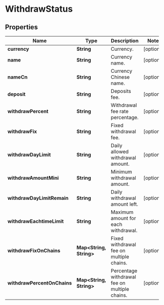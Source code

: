 
# WithdrawStatus

## Properties

Name | Type | Description | Notes
------------ | ------------- | ------------- | -------------
**currency** | **String** | Currency. |  [optional]
**name** | **String** | Currency name. |  [optional]
**nameCn** | **String** | Currency Chinese name. |  [optional]
**deposit** | **String** | Deposits fee. |  [optional]
**withdrawPercent** | **String** | Withdrawal fee rate percentage. |  [optional]
**withdrawFix** | **String** | Fixed withdrawal fee. |  [optional]
**withdrawDayLimit** | **String** | Daily allowed withdrawal amount. |  [optional]
**withdrawAmountMini** | **String** | Minimum withdrawal amount. |  [optional]
**withdrawDayLimitRemain** | **String** | Daily withdrawal amount left. |  [optional]
**withdrawEachtimeLimit** | **String** | Maximum amount for each withdrawal. |  [optional]
**withdrawFixOnChains** | **Map&lt;String, String&gt;** | Fixed withdrawal fee on multiple chains. |  [optional]
**withdrawPercentOnChains** | **Map&lt;String, String&gt;** | Percentage withdrawal fee on multiple chains. |  [optional]

